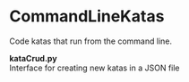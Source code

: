 # CommandLineKatas
Code katas that run from the command line.

**kataCrud.py**  
Interface for creating new katas in a JSON file

